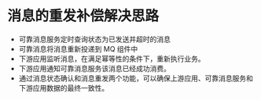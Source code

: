 # 消息的重发补偿解决思路

- 可靠消息服务定时查询状态为已发送并超时的消息
- 可靠消息将消息重新投递到 MQ 组件中
- 下游应用监听消息，在满足幂等性的条件下，重新执行业务。
- 下游应用通知可靠消息服务该消息已经成功消费。
- 通过消息状态确认和消息重发两个功能，可以确保上游应用、可靠消息服务和下游应用数据的最终一致性。